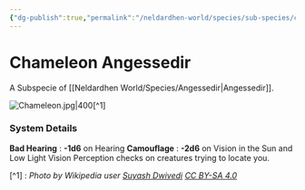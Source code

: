 ```yaml
---
{"dg-publish":true,"permalink":"/neldardhen-world/species/sub-species/chameleon-angessedir/"}
---
```


# Chameleon Angessedir
A Subspecie of [[Neldardhen World/Species/Angessedir\|Angessedir]].

 ![Chameleon.jpg|400](/img/user/Chameleon.jpg)[^1]

### System Details
**Bad Hearing** : **-1d6** on Hearing
**Camouflage** : **-2d6** on Vision in the Sun and Low Light Vision Perception checks on creatures trying to locate you.

[^1] : _Photo by Wikipedia user [Suyash Dwivedi](https://commons.wikimedia.org/wiki/User:Suyash.dwivedi) [CC BY-SA 4.0](https://creativecommons.org/licenses/by-sa/4.0/ )_